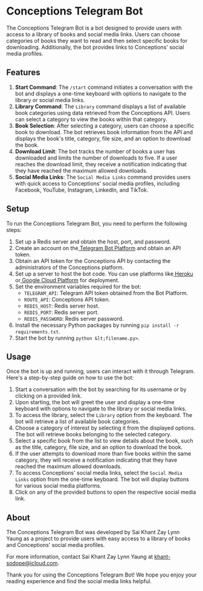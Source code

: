 # **Conceptions Telegram Bot**

The Conceptions Telegram Bot is a bot designed to provide users with access to a library of books and social media links. Users can choose categories of books they want to read and then select specific books for downloading. Additionally, the bot provides links to Conceptions' social media profiles.


## **Features**



1. **Start Command**: The `/start` command initiates a conversation with the bot and displays a one-time keyboard with options to navigate to the library or social media links.
2. **Library Command**: The `Library` command displays a list of available book categories using data retrieved from the Conceptions API. Users can select a category to view the books within that category.
3. **Book Selection**: After selecting a category, users can choose a specific book to download. The bot retrieves book information from the API and displays the book's title, category, file size, and an option to download the book.
4. **Download Limit**: The bot tracks the number of books a user has downloaded and limits the number of downloads to five. If a user reaches the download limit, they receive a notification indicating that they have reached the maximum allowed downloads.
5. **Social Media Links**: The `Social Media Links` command provides users with quick access to Conceptions' social media profiles, including Facebook, YouTube, Instagram, LinkedIn, and TikTok.


## **Setup**

To run the Conceptions Telegram Bot, you need to perform the following steps:



1. Set up a Redis server and obtain the host, port, and password.
2. Create an account on the[ Telegram Bot Platform](https://core.telegram.org/bots) and obtain an API token.
3. Obtain an API token for the Conceptions API by contacting the administrators of the Conceptions platform.
4. Set up a server to host the bot code. You can use platforms like[ Heroku](https://www.heroku.com/) or[ Google Cloud Platform](https://cloud.google.com/) for deployment.
5. Set the environment variables required for the bot:
    * `TELEGRAM_API`: Telegram API token obtained from the Bot Platform.
    * `ROUTE_API`: Conceptions API token.
    * `REDIS_HOST`: Redis server host.
    * `REDIS_PORT`: Redis server port.
    * `REDIS_PASSWORD`: Redis server password.
6. Install the necessary Python packages by running `pip install -r requirements.txt`.
7. Start the bot by running `python &lt;filename.py>`.


## **Usage**

Once the bot is up and running, users can interact with it through Telegram. Here's a step-by-step guide on how to use the bot:



1. Start a conversation with the bot by searching for its username or by clicking on a provided link.
2. Upon starting, the bot will greet the user and display a one-time keyboard with options to navigate to the library or social media links.
3. To access the library, select the `Library` option from the keyboard. The bot will retrieve a list of available book categories.
4. Choose a category of interest by selecting it from the displayed options. The bot will retrieve books belonging to the selected category.
5. Select a specific book from the list to view details about the book, such as the title, category, file size, and an option to download the book.
6. If the user attempts to download more than five books within the same category, they will receive a notification indicating that they have reached the maximum allowed downloads.
7. To access Conceptions' social media links, select the `Social Media Links` option from the one-time keyboard. The bot will display buttons for various social media platforms.
8. Click on any of the provided buttons to open the respective social media link.

## **About**

The Conceptions Telegram Bot was developed by Sai Khant Zay Lynn Yaung as a project to provide users with easy access to a library of books and Conceptions' social media profiles.

For more information, contact Sai Khant Zay Lynn Yaung at khant-sodope@icloud.com.

Thank you for using the Conceptions Telegram Bot! We hope you enjoy your reading experience and find the social media links helpful.
